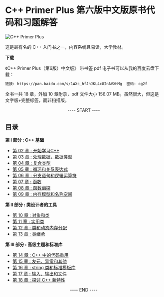# C++ Primer Plus 第六版中文版原书代码和习题解答

![C++ Primer Plus](https://static.fungenomics.com/images/2021/07/c-primer-plus6.jpg)

这是最有名的 C++ 入门书之一，内容系统且易读，大学教材。

**下载**

《C++ Primer Plus（第6版）中文版》 带书签 pdf 电子书可以从我的百度云盘下载：

```bash
链接: https://pan.baidu.com/s/1WXc_hfJhJKL4c8InAVXHMg  密码: cg2f
```

全书一共 18 章，外加 10 章附录，pdf 文件大小 156.07 MB。虽然很大，但这是文字版+完整标签，而非扫描版。

<p align="center"><a> ---- START ---- </a></p>

## 目录

**第 I 部分 : C++ 基础**

- [第 02 章 : 开始学习C++](practice_and_answers/chapter02/README.md)
- [第 03 章 : 处理数据，数据类型](practice_and_answers/chapter03/README.md)
- [第 04 章 : 复合类型](practice_and_answers/chapter04/README.md)
- [第 05 章 : 循环和关系表达式](practice_and_answers/chapter05/README.md)
- [第 06 章 : 分支语句和逻辑运算符](practice_and_answers/chapter06/README.md)
- [第 07 章 : 函数](practice_and_answers/chapter07/README.md)
- [第 08 章 : 函数幽探](practice_and_answers/chapter08/README.md)
- [第 09 章 : 内存模型和名称空间](practice_and_answers/chapter09/README.md)

**第 II 部分 : 类设计者的工具**

- [第 10 章 : 对象和类](practice_and_answers/chapter10/README.md)
- [第 11 章 : 实用类](practice_and_answers/chapter11/README.md)
- [第 12 章 : 类和动态内存分配](practice_and_answers/chapter12/README.md)
- [第 13 章 : 类继承](practice_and_answers/chapter13/README.md)

**第 III 部分 : 高级主题和标准库**

- [第 14 章 : C++ 中的代码重用](practice_and_answers/chapter14/README.md)
- [第 15 章 : 友元、异常和其他](practice_and_answers/chapter15/README.md)
- [第 16 章 : string 类和标准模板库](practice_and_answers/chapter16/README.md)
- [第 17 章 : 输入、输出和文件](practice_and_answers/chapter17/README.md)
- [第 18 章 : 探讨 C++ 新特性](practice_and_answers/chapter18/README.md)

<p align="center"><a> ---- END ---- </a></p>



